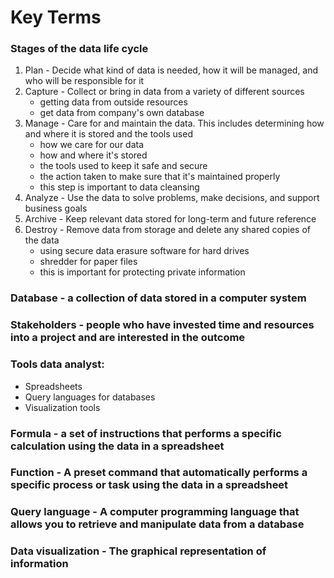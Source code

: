 # Key Terms

### Stages of the data life cycle

1. Plan - Decide what kind of data is needed, how it will be managed, and who will be responsible for it
2. Capture - Collect or bring in data from a variety of different sources
   - getting data from outside resources
   - get data from company's own database
3. Manage - Care for and maintain the data. This includes determining how and where it is stored and the tools used
   - how we care for our data
   - how and where it's stored
   - the tools used to keep it safe and secure
   - the action taken to make sure that it's maintained properly
   - this step is important to data cleansing
4. Analyze - Use the data to solve problems, make decisions, and support business goals
5. Archive - Keep relevant data stored for long-term and future reference
6. Destroy - Remove data from storage and delete any shared copies of the data
   - using secure data erasure software for hard drives
   - shredder for paper files
   - this is important for protecting private information

### Database - a collection of data stored in a computer system

### Stakeholders - people who have invested time and resources into a project and are interested in the outcome

### Tools data analyst:

- Spreadsheets
- Query languages for databases
- Visualization tools

### Formula - a set of instructions that performs a specific calculation using the data in a spreadsheet

### Function - A preset command that automatically performs a specific process or task using the data in a spreadsheet

### Query language - A computer programming language that allows you to retrieve and manipulate data from a database

### Data visualization - The graphical representation of information
